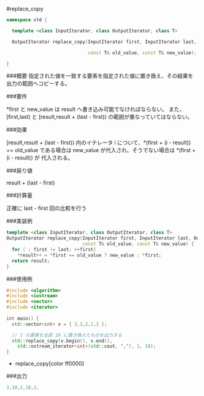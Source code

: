 #replace_copy

```cpp
namespace std {

  template <class InputIterator, class OutputIterator, class T>

  OutputIterator replace_copy(InputIterator first, InputIterator last, OutputIterator result,

                              const T& old_value, const T& new_value);

}
```

###概要
指定された値を一致する要素を指定された値に置き換え、その結果を出力の範囲へコピーする。

###要件

*first と new_value は result へ書き込み可能でなければならない。
また、[first,last) と [result,result + (last - first)) の範囲が重なっていてはならない。

###効果

[result,result + (last - first)) 内のイテレータ i について、*(first + (i - result)) == old_value である場合は new_value が代入され、そうでない場合は *(first + (i - result)) が 代入される。

###戻り値

result + (last - first)

###計算量

正確に last - first 回の比較を行う

###実装例

```cpp
template <class InputIterator, class OutputIterator, class T>
OutputIterator replace_copy(InputIterator first, InputIterator last, OutputIterator result,
                            const T& old_value, const T& new_value) {
  for ( ; first != last; ++first)
    *result++ = *first == old_value ? new_value : *first;
  return result;
}
```

###使用例

```cpp
#include <algorithm>
#include <iostream>
#include <vector>
#include <iterator>
 
int main() {
  std::vector<int> v = { 3,1,2,1,2 };

  // 1 の要素を全部 10 に置き換えたものを出力する
  std::replace_copy(v.begin(), v.end(),
    std::ostream_iterator<int>(std::cout, ","), 1, 10);
}
```
* replace_copy[color ff0000]

###出力
```cpp
3,10,2,10,2,
```
